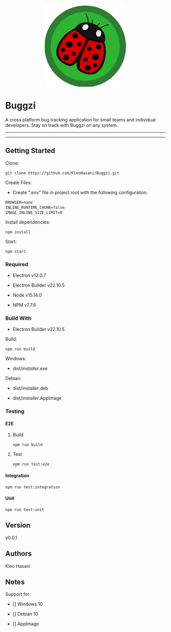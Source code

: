 <p align="center">
	<img src="./docs/screenshots/logo.png">
</p>

# Buggzi

A cross platform bug tracking application for small teams and individual developers. Stay on track with Buggzi on any system.

---

<p align="center">
	<!--<img src="./docs/screenshots/">-->
</p>

---

## Getting Started

Clone:

```git
git clone https://github.com/KleoHasani/Buggzi.git
```

Create Files:

- Create ".env" file in project root with the following configuration.

```dotenv
BROWSER=none
INLINE_RUNTIME_CHUNK=false
IMAGE_INLINE_SIZE_LIMIT=0
```

Install dependencies:

```npm
npm install
```

Start:

```npm
npm start
```

### Required

- Electron v12.0.7

- Electron Builder v22.10.5

- Node v15.14.0

- NPM v7.7.6

### Build With

- Electron Builder v22.10.5

Build:

```npm
npm run build
```

Windows:

- dist/_installer_.exe

Debian:

- dist/_installer_.deb

- dist/_installer_.AppImage

### Testing

#### E2E

1.  Build

    ```npm
    npm run build
    ```

2.  Test

    ```npm
    npm run test:e2e
    ```

#### Integration

```npm
npm run test:integration
```

#### Unit

```npm
npm run test:unit
```

## Version

v0.0.1

## Authors

Kleo Hasani

## Notes

Support for:

- [] Windows 10

- [] Debian 10

- [] AppImage
